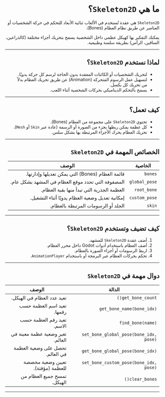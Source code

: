 <div dir="rtl">


# ما هي `Skeleton2D`؟

`Skeleton2D` هي عقدة تُستخدم في الألعاب ثنائية الأبعاد للتحكم في حركة الشخصيات أو العناصر عن طريق نظام العظام (Bones).

يمكنك التفكير بها كهيكل عظمي داخل الشخصية يسمح بتحريك أجزاء مختلفة (كالذراعين، الساقين، الرأس) بطريقة سلسة وطبيعية.

---

## لماذا نستخدم `Skeleton2D`؟

* لتحريك الشخصيات أو الكائنات المعقدة بدون الحاجة لرسم كل حركة يدويًا.
* لتسهيل عمل الرسوم المتحركة (Animation) عن طريق تحريك العظام بدلاً من تحريك كل بكسل.
* يسمح بالتحكم الديناميكي بحركات الشخصية أثناء اللعب.

---

## كيف تعمل؟

* تحتوي `Skeleton2D` على مجموعة من العظام (Bones).
* كل عظمة يمكن ربطها بجزء من الصورة أو الرسمة (عادة عبر `Skin` أو `Mesh`).
* تحريك العظام يحرك الأجزاء المرتبطة بها بشكل سلس.

---

## الخصائص المهمة في `Skeleton2D`

| الخاصية       | الوصف                                              |
| ------------- | -------------------------------------------------- |
| `bones`       | قائمة العظام (Bones) التي يمكن تعديلها وإدارتها.   |
| `global_pose` | المصفوفة التي تحدد موقع العظام في المشهد بشكل عام. |
| `root_bone`   | العظمة الجذرية التي تبدأ منها بقية العظام.         |
| `custom_pose` | إمكانية تعديل وضعية العظام يدويًا أثناء التشغيل.   |
| `skin`        | الجلد أو الرسومات المرتبطة بالعظام.                |

---

## كيف تضيف وتستخدم `Skeleton2D`؟

1. أضف عقدة `Skeleton2D` للمشهد.
2. أضف العظام باستخدام أدوات Godot داخل محرر العظام.
3. اربط الرسومات أو أجزاء الصورة بالعظام.
4. تحكم بحركات العظام عبر البرمجة أو باستخدام `AnimationPlayer`.

---

## دوال مهمة في `Skeleton2D`

| الدالة                                 | الوصف                             |
| -------------------------------------- | --------------------------------- |
| `get_bone_count()`                     | تعيد عدد العظام في الهيكل.        |
| `get_bone_name(bone_idx)`              | تعيد اسم العظمة حسب رقمها.        |
| `find_bone(name)`                      | تعيد رقم العظمة حسب الاسم.        |
| `set_bone_global_pose(bone_idx, pose)` | تغير وضعية عظمة معينة في العالم.  |
| `get_bone_global_pose(bone_idx)`       | تحصل على وضعية العظمة في العالم.  |
| `set_bone_custom_pose(bone_idx, pose)` | تعيين وضعية مخصصة للعظمة (مؤقتة). |
| `clear_bones()`                        | تمسح جميع العظام من الهيكل.       |

---


</div>
